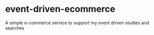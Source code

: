 # event-driven-ecommerce
A simple e-commerce service to support my event driven studies and searches

